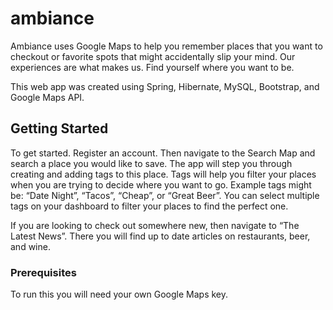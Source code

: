 # ambiance
Ambiance uses Google Maps to help you remember places that you want to checkout or favorite spots that might accidentally slip your mind. Our experiences are what makes us. Find yourself where you want to be. 

This web app was created using Spring, Hibernate, MySQL, Bootstrap, and Google Maps API. 

## Getting Started

To get started. Register an account. Then navigate to the Search Map and search a place you would like to save. The app will step you through creating and adding tags to this place. Tags will help you filter your places when you are trying to decide where you want to go. Example tags might be: “Date Night”, “Tacos”, “Cheap”, or “Great Beer”. You can select multiple tags on your dashboard to filter your places to find the perfect one. 

If you are looking to check out somewhere new, then navigate to “The Latest News”. There you will find up to date articles on restaurants, beer, and wine.  

### Prerequisites

To run this you will need your own Google Maps key.

